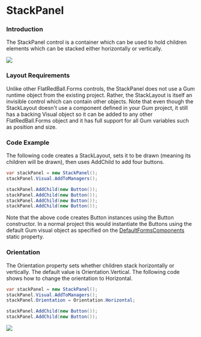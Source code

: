 # StackPanel

### Introduction

The StackPanel control is a container which can be used to hold children elements which can be stacked either horizontally or vertically.

![](../../../.gitbook/assets/2018-08-img\_5b70b62069463.png)

### Layout Requirements

Unlike other FlatRedBall.Forms controls, the StackPanel does not use a Gum runtime object from the existing project. Rather, the StackLayout is itself an invisible control which can contain other objects. Note that even though the StackLayout doesn't use a component defined in your Gum project, it still has a backing Visual object so it can be added to any other FlatRedBall.Forms object and it has full support for all Gum variables such as position and size.

### Code Example

The following code creates a StackLayout, sets it to be drawn (meaning its children will be drawn), then uses AddChild to add four buttons.

```csharp
var stackPanel = new StackPanel();
stackPanel.Visual.AddToManagers();

stackPanel.AddChild(new Button());
stackPanel.AddChild(new Button());
stackPanel.AddChild(new Button());
stackPanel.AddChild(new Button());
```

Note that the above code creates Button instances using the Button constructor. In a normal project this would instantiate the Buttons using the default Gum visual object as specified on the [DefaultFormsComponents](frameworkelement/defaultformscomponents.md) static property.

### Orientation

The Orientation property sets whether children stack horizontally or vertically. The default value is Orientation.Vertical. The following code shows how to change the orientation to Horizontal.

```csharp
var stackPanel = new StackPanel();
stackPanel.Visual.AddToManagers();
stackPanel.Orientation = Orientation.Horizontal;

stackPanel.AddChild(new Button());
stackPanel.AddChild(new Button());
```

![](../../../.gitbook/assets/2018-08-img\_5b70b85ea9907.png)
